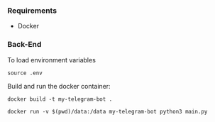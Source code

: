 
### Requirements

- Docker


### Back-End
To load environment variables
```
source .env
```

Build and run the docker container:
```
docker build -t my-telegram-bot .
```

```
docker run -v $(pwd)/data:/data my-telegram-bot python3 main.py
```


